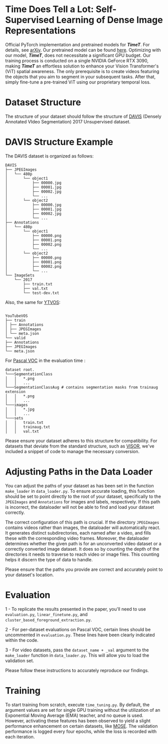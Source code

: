 # Time Does Tell a Lot: Self-Supervised Learning of Dense Image Representations


Official PyTorch implementation and pretrained models for ***TimeT***. For details, see [arXiv](). Our pretrained model can be found [here](https://www.dropbox.com/scl/fi/nnx2mm8ian9w49vstpgz0/TimeT.pth?rlkey=w9q3hvxd51nb63ammy33qhry0&dl=0). Optimizing with our model, ***TimeT***, does not necessitate a significant GPU budget. Our training process is conducted on a single NVIDIA GeForce RTX 3090, making ***TimeT*** an effortless solution to enhance your Vision Transformer's (ViT) spatial awareness. The only prerequisite is to create videos featuring the objects that you aim to segment in your subsequent tasks. After that, simply fine-tune a pre-trained ViT using our proprietary temporal loss. 


# Dataset Structure
The structure of your dataset should follow the structure of [DAVIS](https://davischallenge.org/) (Densely Annotated VIdeo Segmentation) 2017 Unsupervised dataset.

# DAVIS Structure Example
The DAVIS dataset is organized as follows:

```
DAVIS
├── JPEGImages
│   └── 480p
│       └── object1
│           ├── 00000.jpg
│           ├── 00001.jpg
│           ├── 00002.jpg
│           └── ...
│       └── object2
│           ├── 00000.jpg
│           ├── 00001.jpg
│           ├── 00002.jpg
│           └── ...
├── Annotations
│   └── 480p
│       └── object1
│           ├── 00000.png
│           ├── 00001.png
│           ├── 00002.png
│           └── ...
│       └── object2
│           ├── 00000.png
│           ├── 00001.png
│           ├── 00002.png
│           └── ...
└── ImageSets
    └── 2017
        ├── train.txt
        ├── val.txt
        └── test-dev.txt
```

Also, the same for [YTVOS](https://youtube-vos.org/dataset/vos/):

```

YouTubeVOS
├── train
│ ├── Annotations
│ ├── JPEGImages
│ └── meta.json
└── valid
├── Annotations
├── JPEGImages
└── meta.json

```

For [Pascal VOC](https://www.dropbox.com/s/6gd4x0i9ewasymb/voc_data.zip?dl=0) in the evaluation time : 

```
dataset root.
└───SegmentationClass
│   │   *.png
│   │   ...
└───SegmentationClassAug # contains segmentation masks from trainaug extension 
│   │   *.png
│   │   ...
└───images
│   │   *.jpg
│   │   ...
└───sets
│   │   train.txt
│   │   trainaug.txt
│   │   val.txt

```

Please ensure your dataset adheres to this structure for compatibility. For datasets that deviate from the standard structure, such as [VISOR](https://epic-kitchens.github.io/VISOR/), we've included a snippet of code to manage the necessary conversion.

# Adjusting Paths in the Data Loader

You can adjust the paths of your dataset as has been set in the function `make_loader` in `data_loader.py`. To ensure accurate loading, this function should be set to point directly to the root of your dataset, specifically to the `JPEGImages` and `Annotations` for images and labels, respectively. If this path is incorrect, the dataloader will not be able to find and load your dataset correctly.

The correct configuration of this path is crucial. If the directory `JPEGImages` contains videos rather than images, the dataloader will automatically react. It generates distinct subdirectories, each named after a video, and fills these with the corresponding video frames. Moreover, the dataloader determines whether the given path is for an unconverted video dataset or a correctly converted image dataset. It does so by counting the depth of the directories it needs to traverse to reach video or image files. This counting helps it discern the type of data to handle.

Please ensure that the paths you provide are correct and accurately point to your dataset's location.


# Evaluation

1 - To replicate the results presented in the paper, you'll need to use `evaluation.py`, `linear_finetune.py`, and `cluster_based_foreground_extraction.py`.

2 - For per-dataset evaluations on Pascal VOC, certain lines should be uncommented in `evaluation.py`. These lines have been clearly indicated within the code.

3 - For video datasets, pass the `dataset_name + _val` argument to the `make_loader` function in `data_loader.py`. This will allow you to load the validation set.

Please follow these instructions to accurately reproduce our findings.

# Training

To start training from scratch, execute `time_tuning.py`. By default, the argument values are set for single GPU training without the utilization of an Exponential Moving Average (EMA) teacher, and no queue is used. However, activating these features has been observed to yield a slight performance enhancement on certain datasets, like [MOSE](https://henghuiding.github.io/MOSE/). The validation performance is logged every four epochs, while the loss is recorded with each iteration.


